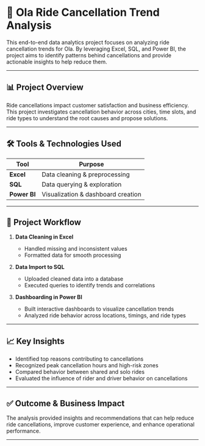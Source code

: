 # 🚗 Ola Ride Cancellation Trend Analysis

This end-to-end data analytics project focuses on analyzing ride cancellation trends for Ola. By leveraging Excel, SQL, and Power BI, the project aims to identify patterns behind cancellations and provide actionable insights to help reduce them.

---

## 📊 Project Overview

Ride cancellations impact customer satisfaction and business efficiency. This project investigates cancellation behavior across cities, time slots, and ride types to understand the root causes and propose solutions.

---

## 🛠️ Tools & Technologies Used

| Tool         | Purpose                              |
|--------------|--------------------------------------|
| **Excel**    | Data cleaning & preprocessing        |
| **SQL**      | Data querying & exploration          |
| **Power BI** | Visualization & dashboard creation   |

---

## 📂 Project Workflow

1. **Data Cleaning in Excel**
   - Handled missing and inconsistent values
   - Formatted data for smooth processing

2. **Data Import to SQL**
   - Uploaded cleaned data into a database
   - Executed queries to identify trends and correlations

3. **Dashboarding in Power BI**
   - Built interactive dashboards to visualize cancellation trends
   - Analyzed ride behavior across locations, timings, and ride types

---

## 📈 Key Insights

- Identified top reasons contributing to cancellations
- Recognized peak cancellation hours and high-risk zones
- Compared behavior between shared and solo rides
- Evaluated the influence of rider and driver behavior on cancellations

---

## ✅ Outcome & Business Impact

The analysis provided insights and recommendations that can help reduce ride cancellations, improve customer experience, and enhance operational performance.

---

